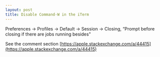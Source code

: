 ```yaml
---
layout: post
title: Disable Command-W in the iTerm
---
```


Preferences -> Profiles -> Default -> Session -> Closing, “Prompt before closing if there are jobs running besides"

See the comment section [https://apple.stackexchange.com/a/44415](https://apple.stackexchange.com/a/44415)